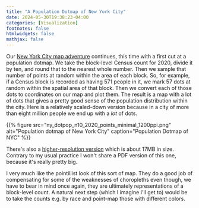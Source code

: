 ```yaml
---
title: "A Population Dotmap of New York City"
date: 2024-05-30T19:38:23-04:00
categories: [Visualization]
footnotes: false
htmlwidgets: false
mathjax: false
---
```


Our [New York City map adventure](https://kieranhealy.org/blog/archives/2024/05/29/race-and-ethnicity-in-new-york-city/) continues, this time with a first cut at a population dotmap. We take the block-level Census count for 2020, divide it by ten, and round that to the nearest whole number. Then we sample that number of points at random within the area of each block. So, for example, if a Census block is recorded as having 571 people in it, we mark 57 dots at random within the spatial area of that block. Then we convert each of those dots to coordinates on our map and plot them. The result is a map with a lot of dots that gives a pretty good sense of the population distribution within the city. Here is a relatively scaled-down version because in a city of more than eight million people we end up with a _lot_ of dots.


{{% figure src="ny_dotpop_n10_2020_points_minimal_1200ppi.png" alt="Population dotmap of New York City" caption="Population Dotmap of NYC" %}}


There's also a [higher-resolution version](ny_dotpop_n10_2020_points_minimal_2400ppi.png) which is about 17MB in size. Contrary to my usual practice I won't share a PDF version of this one, because it's really pretty big.

I very much like the pointillist look of this sort of map. They do a good job of compensating for some of the weaknesses of choropleths even though, we have to bear in mind once again, they are ultimately representations of a block-level count. A natural next step (which I imagine I'll get to) would be to take the counts e.g. by race and point-map those with different colors. 

